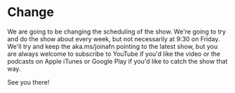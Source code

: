 # Change

We are going to be changing the scheduling of the show.  We're going to try and do the show about every week, but not necessarily at 9:30 on Friday.  We'll try and keep the aka.ms/joinafn pointing to the latest show, but you are always welcome to subscribe to YouTube if you'd like the video or the podcasts on Apple iTunes or Google Play if you'd like to catch the show that way.

See you there!